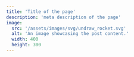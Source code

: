 ```yaml
---
title: 'Title of the page'
description: 'meta description of the page'
image:
  src: '/assets/images/svg/undraw_rocket.svg'
  alt: 'An image showcasing the post content.'
  width: 400
  height: 300
---
```

